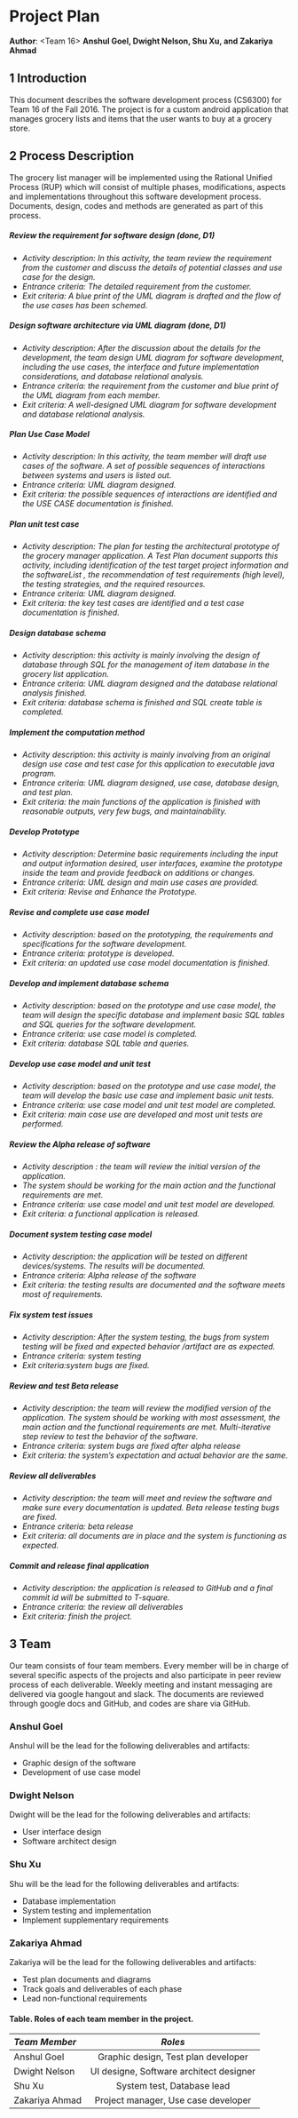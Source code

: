 # Project Plan 
**Author**: <Team 16> **Anshul Goel, Dwight Nelson, Shu Xu, and Zakariya Ahmad**

## 1 Introduction

This document describes the software development process (CS6300) for Team 16  of the Fall 2016. The project is for a custom android application that manages grocery lists and items that the user wants to buy at a grocery store. 

## 2 Process Description

The grocery list manager will be implemented using the Rational Unified Process (RUP) which will consist of multiple phases, modifications, aspects and implementations throughout this software development process. Documents, design, codes and methods are generated as part of this process. 

##### *Review the requirement for software design* (done, D1) 
* *Activity description: In this activity, the team review the requirement from the customer and discuss the details of potential classes and use case for the design.*
* *Entrance criteria: The detailed requirement from the customer.*
* *Exit criteria: A blue print of the UML diagram is drafted and the flow of the use cases has been schemed.*

#####  *Design software architecture via UML diagram* (done, D1) 
* *Activity description: After the discussion about the details for the development, the team design UML diagram for software development, including the use cases, the interface and future implementation considerations, and database relational analysis.*
* *Entrance criteria: the requirement from the customer and blue print of the UML diagram from each member.*
* *Exit criteria: A well-designed UML diagram for software development and database relational analysis.*

##### *Plan Use Case Model*
* *Activity description: In this activity, the team member will draft use cases of the software.  A set of possible sequences of interactions between systems and users is listed out.*
* *Entrance criteria: UML diagram designed.*
* *Exit criteria: the possible sequences of interactions are identified and the USE CASE documentation is finished.*


##### *Plan unit test case*
* *Activity description: The plan for testing the architectural prototype of the grocery manager application. A Test Plan document supports this activity, including identification of the test target project information and the softwareList , the recommendation of test requirements (high level), the testing strategies, and the required resources.*
* *Entrance criteria: UML diagram designed.*
* *Exit criteria: the key test cases are identified and a test case documentation is finished.*

##### *Design database schema*
* *Activity description: this activity is mainly involving the design of database through SQL for the management of item database in the grocery list application.*
* *Entrance criteria: UML diagram designed and the database relational analysis finished.*
* *Exit criteria: database schema is finished and SQL create table is completed.*

##### *Implement the computation method*
* *Activity description: this activity is mainly involving from an original design use case and test case for this application to executable java program.*
* *Entrance criteria: UML diagram designed, use case, database design, and test plan.*
* *Exit criteria: the main functions of the application is finished with reasonable outputs, very few bugs, and maintainability.*

##### *Develop Prototype*
* *Activity description: Determine basic requirements including the input and output information desired, user interfaces, examine the prototype inside the team and provide feedback on additions or changes.*
* *Entrance criteria: UML design and main use cases are provided.*
* *Exit criteria: Revise and Enhance the Prototype.*

##### *Revise and complete use case model*
* *Activity description: based on the prototyping, the requirements and specifications for the software development.*
* *Entrance criteria: prototype is developed.*
* *Exit criteria: an updated use case model documentation is finished.*


##### *Develop and implement database schema*
* *Activity description: based on the prototype and use case model, the team will design the specific database and implement basic SQL tables and SQL queries for the software development.*
* *Entrance criteria: use case model is completed.*
* *Exit criteria: database SQL table and queries.*

##### *Develop use case model and unit test*
* *Activity description: based on the prototype and use case model, the team will develop the basic use case and implement basic unit tests.*
* *Entrance criteria: use case model and unit test model are completed.*
* *Exit criteria: main case use are developed and most unit tests are performed.*


##### *Review the Alpha release of software*
* *Activity description : the team will review the initial version of the application.*
* *The system should be working for the main action and the functional requirements are met.*
* *Entrance criteria: use case model and unit test model are developed.*
* *Exit criteria: a functional application is released.*


##### *Document system testing case model*
* *Activity description: the application will be tested on different devices/systems. The results will be documented.*
* *Entrance criteria: Alpha release of the software*
* *Exit criteria: the testing results are documented and the software meets most of requirements.*


##### *Fix system test issues*
* *Activity description: After the system testing, the bugs from system testing will be fixed and expected behavior /artifact are as expected.*
* *Entrance criteria: system testing*
* *Exit criteria:system bugs are fixed.*
##### *Review and test Beta release*
* *Activity description: the team will review the modified version of the application. The system should be working with most assessment, the main action and the functional requirements are met. Multi-iterative step review to test the behavior of the software.*
* *Entrance criteria: system bugs are fixed after alpha release*
* *Exit criteria: the system’s expectation and actual behavior are the same.*

##### *Review all deliverables*
* *Activity description: the team will meet and review the software and make sure every documentation is updated. Beta release testing bugs are fixed.*
* *Entrance criteria: beta release*
* *Exit criteria: all documents are in place and the system is functioning as expected.*

##### *Commit and release final application*
* *Activity description: the application is released to GitHub and a final commit id will be submitted to T-square.*
* *Entrance criteria: the review all deliverables*
* *Exit criteria: finish the project.*


## 3 Team
Our team consists of four team members. Every member will be in charge of several specific aspects of the projects and also participate in peer review process of each deliverable. Weekly meeting and instant messaging are delivered via google hangout and slack. The documents are reviewed through google docs and GitHub, and codes are share via GitHub.


### Anshul Goel
Anshul will be the lead for the following deliverables and artifacts:
- Graphic design of the software
- Development of use case model  


### Dwight Nelson
Dwight will be the lead for the following deliverables and artifacts:
- User interface design
- Software architect design

### Shu Xu
Shu will be the lead for the following deliverables and artifacts:
- Database implementation
- System testing and implementation
- Implement supplementary requirements


### Zakariya Ahmad
Zakariya will be the lead for the following deliverables and artifacts:
- Test plan documents and diagrams
- Track goals and deliverables of each phase
- Lead non-functional requirements


#### Table. Roles of each team member in the project.

| *Team Member*    | *Roles*                         |
| :------------- |:----------------------------------:| 
| Anshul Goel    | Graphic design, Test plan developer  |
| Dwight Nelson  | UI designe, Software architect designer|  
| Shu Xu         | System test, Database lead |    
| Zakariya Ahmad | Project manager, Use case developer |   

